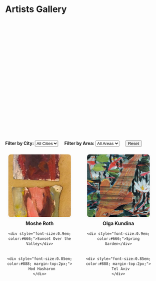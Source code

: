 # Artists Gallery

<!-- Map of Israel -->
<link rel="stylesheet" href="https://unpkg.com/leaflet@1.9.4/dist/leaflet.css" />
<div id="artist-map" style="height: 350px; margin-bottom: 32px; border-radius: 8px; overflow: hidden;"></div>
<script src="https://unpkg.com/leaflet@1.9.4/dist/leaflet.js"></script>
<script>
var map, markers = [], artistData;
document.addEventListener('DOMContentLoaded', function() {
  map = L.map('artist-map').setView([31.5, 34.8], 8); // Center on Israel
  L.tileLayer('https://{s}.tile.openstreetmap.org/{z}/{x}/{y}.png', {
    maxZoom: 18,
    attribution: '© OpenStreetMap contributors'
  }).addTo(map);
  artistData = [];
  artistData.forEach(function(artist) {
    var marker = L.marker([artist.lat, artist.lon]).addTo(map);
    marker.bindPopup('<b>' + artist.artist_name + '</b><br>' + (artist.city || '') + (artist.area ? ', ' + artist.area : ''));
    marker.on('click', function() {
      filterArtistsByLocation(artist.lat, artist.lon);
    });
    markers.push({ marker: marker, lat: artist.lat, lon: artist.lon, city: artist.city, area: artist.area });
  });
  window.resetArtistFilter = function() {
    document.getElementById('city-filter').value = '';
    document.getElementById('area-filter').value = '';
    filterArtists();
    map.setView([31.5, 34.8], 8);
  }
});
function filterArtistsByLocation(lat, lon) {
  var cards = document.querySelectorAll('.artist-card');
  cards.forEach(function(card) {
    var clat = card.getAttribute('data-lat');
    var clon = card.getAttribute('data-lon');
    card.style.display = (clat == lat && clon == lon) ? '' : 'none';
  });
  map.setView([lat, lon], 12);
}
function filterArtists() {
  var city = document.getElementById('city-filter').value;
  var area = document.getElementById('area-filter').value;
  var cards = document.querySelectorAll('.artist-card');
  var found = false;
  var bounds = [];
  cards.forEach(function(card) {
    var match = true;
    if (city && card.getAttribute('data-city') !== city) match = false;
    if (area && card.getAttribute('data-area') !== area) match = false;
    card.style.display = match ? '' : 'none';
    if (match && card.getAttribute('data-lat') && card.getAttribute('data-lon')) {
      bounds.push([parseFloat(card.getAttribute('data-lat')), parseFloat(card.getAttribute('data-lon'))]);
      found = true;
    }
  });
  if (found && bounds.length > 0) {
    if (bounds.length === 1) {
      map.setView(bounds[0], 12);
    } else {
      map.fitBounds(bounds, {padding: [30, 30]});
    }
  } else {
    map.setView([31.5, 34.8], 8);
  }
}
</script>

<!-- Filter UI -->
<div style="margin-bottom: 24px;">
  <label for="city-filter"><b>Filter by City:</b></label>
  <select id="city-filter" onchange="filterArtists()">
    <option value="">All Cities</option>
    
      <option value="Hod Hasharon">Hod Hasharon</option>
    
      <option value="Tel Aviv">Tel Aviv</option>
    
  </select>
  <label for="area-filter" style="margin-left:16px;"><b>Filter by Area:</b></label>
  <select id="area-filter" onchange="filterArtists()">
    <option value="">All Areas</option>
    
  </select>
  <button onclick="resetArtistFilter()" style="margin-left:16px;">Reset</button>
</div>

<div id="artist-grid" style="display: flex; flex-wrap: wrap; gap: 32px; justify-content: flex-start;">

  <div class="artist-card" data-city="Hod Hasharon" data-area="" data-lat="None" data-lon="None" style="text-align:center; width:220px; margin-bottom:32px;">
    <a href="/artists/mosheroth/">
      <img src="/assets/artists/mosheroth/1.png" alt="Moshe Roth" style="width:200px; height:200px; object-fit:cover; border-radius:8px; box-shadow:0 2px 8px #0001;" />
    </a>
    <div style="margin-top:8px; font-weight:bold; font-size:1.1em;">
      <a href="/artists/mosheroth/" style="text-decoration:none; color:inherit;">Moshe Roth</a>
    </div>
    
    <div style="font-size:0.9em; color:#666;">Sunset Over the Valley</div>
    
    
    <div style="font-size:0.85em; color:#888; margin-top:2px;">
      Hod Hasharon
    </div>
    
  </div>

  <div class="artist-card" data-city="Tel Aviv" data-area="" data-lat="None" data-lon="None" style="text-align:center; width:220px; margin-bottom:32px;">
    <a href="/artists/okundina/">
      <img src="/assets/artists/okundina/Screenshot%202025-06-22%20at%2014.35.46.png" alt="Olga Kundina" style="width:200px; height:200px; object-fit:cover; border-radius:8px; box-shadow:0 2px 8px #0001;" />
    </a>
    <div style="margin-top:8px; font-weight:bold; font-size:1.1em;">
      <a href="/artists/okundina/" style="text-decoration:none; color:inherit;">Olga Kundina</a>
    </div>
    
    <div style="font-size:0.9em; color:#666;">Spring Garden</div>
    
    
    <div style="font-size:0.85em; color:#888; margin-top:2px;">
      Tel Aviv
    </div>
    
  </div>

</div>